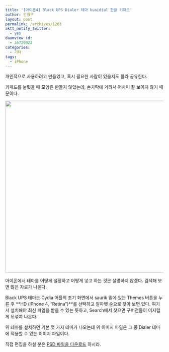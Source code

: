 ```yaml
---
title: '[아이폰4] Black UPS Dialer 테마 kuaidial 한글 키패드'
author: 안형우
layout: post
permalink: /archives/1203
aktt_notify_twitter:
  - yes
daumview_id:
  - 36729923
categories:
  - 기타
tags:
  - iPhone
---
```

개인적으로 사용하려고 만들었고, 혹시 필요한 사람이 있을지도 몰라 공유한다.

키패드를 눌렀을 때 모양은 만들지 않았는데, 손가락에 가려서 어차피 잘 보이지 않기 때문이다.

<img class="aligncenter" src="https://dl.dropbox.com/u/15546257/blog/mytory/dialerkeypad%402x.png" alt="" width="640" height="546" />

아이폰에서 테마를 어떻게 설정하고 어떻게 넣고 하는 것은 설명하지 않겠다. 검색해 보면 많은 자료가 나온다.

Black UPS 테마는 Cydia 어플의 초기 화면에서 saurik 밑에 있는 Themes 버튼을 누른 후 **HD (iPhone 4, &#8220;Retina&#8221;)**를 선택하고 알파벳 순으로 찾아 보면 있다. 여기서 설치해야 최신 파일을 받을 수 있는 듯하고, Search에서 찾으면 구버전들이 어지럽게 뒤섞여 나온다.

위 테마를 설치하면 기본 몇 가지 테마가 나오는데 위 이미지 파일은 그 중 Dialer 테마에 적용할 수 있는 이미지 파일이다.

직접 편집을 하실 분은 [PSD 파일을 다운로드][1] 하시라.

 [1]: https://docs.google.com/open?id=0B1y-xjZYE3AqMTZkYTJmNTYtYzQ5NC00MWIyLTg3YTYtNzEyMzE1M2UzNzgw